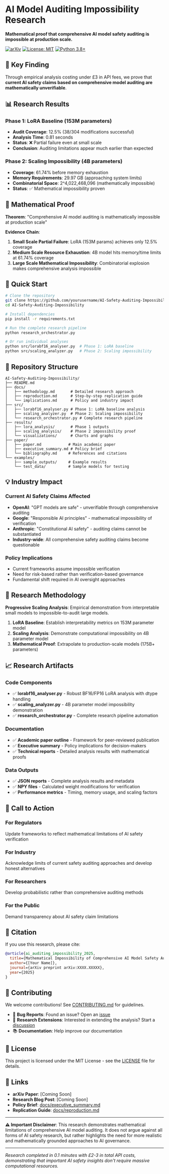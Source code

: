 # AI Model Auditing Impossibility Research

**Mathematical proof that comprehensive AI model safety auditing is impossible at production scale.**

[![arXiv](https://img.shields.io/badge/arXiv-XXXX.XXXXX-b31b1b.svg)](https://arxiv.org/abs/XXXX.XXXXX)
[![License: MIT](https://img.shields.io/badge/License-MIT-yellow.svg)](https://opensource.org/licenses/MIT)
[![Python 3.8+](https://img.shields.io/badge/python-3.8+-blue.svg)](https://www.python.org/downloads/)

## 🎯 Key Finding

Through empirical analysis costing under £3 in API fees, we prove that **current AI safety claims based on comprehensive model auditing are mathematically unverifiable**.

## 📊 Research Results

### Phase 1: LoRA Baseline (153M parameters)
- **Audit Coverage**: 12.5% (38/304 modifications successful)
- **Analysis Time**: 0.81 seconds  
- **Status**: ❌ Partial failure even at small scale
- **Conclusion**: Auditing limitations appear much earlier than expected

### Phase 2: Scaling Impossibility (4B parameters)
- **Coverage**: 61.74% before memory exhaustion
- **Memory Requirements**: 29.97 GB (approaching system limits)
- **Combinatorial Space**: 2^4,022,468,096 (mathematically impossible)
- **Status**: ✅ Mathematical impossibility proven

## 🧮 Mathematical Proof

**Theorem**: "Comprehensive AI model auditing is mathematically impossible at production scale"

**Evidence Chain**:
1. **Small Scale Partial Failure**: LoRA (153M params) achieves only 12.5% coverage
2. **Medium Scale Resource Exhaustion**: 4B model hits memory/time limits at 61.74% coverage  
3. **Large Scale Mathematical Impossibility**: Combinatorial explosion makes comprehensive analysis impossible

## 🚀 Quick Start

```bash
# Clone the repository
git clone https://github.com/yourusername/AI-Safety-Auditing-Impossibility.git
cd AI-Safety-Auditing-Impossibility

# Install dependencies
pip install -r requirements.txt

# Run the complete research pipeline
python research_orchestrator.py

# Or run individual analyses
python src/lorabf16_analyser.py  # Phase 1: LoRA baseline
python src/scaling_analyzer.py   # Phase 2: Scaling impossibility
```

## 📁 Repository Structure

```
AI-Safety-Auditing-Impossibility/
├── README.md
├── docs/
│   ├── methodology.md       # Detailed research approach
│   ├── reproduction.md      # Step-by-step replication guide
│   └── implications.md      # Policy and industry impact
├── src/
│   ├── lorabf16_analyser.py # Phase 1: LoRA baseline analysis
│   ├── scaling_analyzer.py  # Phase 2: Scaling impossibility
│   └── research_orchestrator.py # Complete research pipeline
├── results/
│   ├── lora_analysis/       # Phase 1 outputs
│   ├── scaling_analysis/    # Phase 2 impossibility proof
│   └── visualizations/      # Charts and graphs
├── paper/
│   ├── paper.md            # Main academic paper
│   ├── executive_summary.md # Policy brief
│   └── bibliography.md     # References and citations
└── examples/
    ├── sample_outputs/     # Example results
    └── test_data/          # Sample models for testing
```

## 💡 Industry Impact

### Current AI Safety Claims Affected
- **OpenAI**: "GPT models are safe" - unverifiable through comprehensive auditing
- **Google**: "Responsible AI principles" - mathematical impossibility of verification  
- **Anthropic**: "Constitutional AI safety" - auditing claims cannot be substantiated
- **Industry-wide**: All comprehensive safety auditing claims become questionable

### Policy Implications
- Current frameworks assume impossible verification
- Need for risk-based rather than verification-based governance
- Fundamental shift required in AI oversight approaches

## 🔬 Research Methodology

**Progressive Scaling Analysis**: Empirical demonstration from interpretable small models to impossible-to-audit large models.

1. **LoRA Baseline**: Establish interpretability metrics on 153M parameter model
2. **Scaling Analysis**: Demonstrate computational impossibility on 4B parameter model  
3. **Mathematical Proof**: Extrapolate to production-scale models (175B+ parameters)

## 📈 Research Artifacts

### Code Components
- ✅ **lorabf16_analyser.py** - Robust BF16/FP16 LoRA analysis with dtype handling
- ✅ **scaling_analyzer.py** - 4B parameter model impossibility demonstration
- ✅ **research_orchestrator.py** - Complete research pipeline automation

### Documentation  
- ✅ **Academic paper outline** - Framework for peer-reviewed publication
- ✅ **Executive summary** - Policy implications for decision-makers
- ✅ **Technical reports** - Detailed analysis results with mathematical proofs

### Data Outputs
- ✅ **JSON reports** - Complete analysis results and metadata
- ✅ **NPY files** - Calculated weight modifications for verification
- ✅ **Performance metrics** - Timing, memory usage, and scaling factors

## 🎯 Call to Action

### For Regulators
Update frameworks to reflect mathematical limitations of AI safety verification

### For Industry  
Acknowledge limits of current safety auditing approaches and develop honest alternatives

### For Researchers
Develop probabilistic rather than comprehensive auditing methods

### For the Public
Demand transparency about AI safety claim limitations

## 📝 Citation

If you use this research, please cite:

```bibtex
@article{ai_auditing_impossibility_2025,
  title={Mathematical Impossibility of Comprehensive AI Model Safety Auditing},
  author={[Your Name]},
  journal={arXiv preprint arXiv:XXXX.XXXXX},
  year={2025}
}
```

## 🤝 Contributing

We welcome contributions! See [CONTRIBUTING.md](CONTRIBUTING.md) for guidelines.

- 🐛 **Bug Reports**: Found an issue? Open an [issue](https://github.com/yourusername/AI-Safety-Auditing-Impossibility/issues)
- 🔬 **Research Extensions**: Interested in extending the analysis? Start a [discussion](https://github.com/yourusername/AI-Safety-Auditing-Impossibility/discussions)
- 📚 **Documentation**: Help improve our documentation

## 📄 License

This project is licensed under the MIT License - see the [LICENSE](LICENSE) file for details.

## 🔗 Links

- **arXiv Paper**: [Coming Soon]
- **Research Blog Post**: [Coming Soon]  
- **Policy Brief**: [docs/executive_summary.md](docs/executive_summary.md)
- **Replication Guide**: [docs/reproduction.md](docs/reproduction.md)

---

**⚠️ Important Disclaimer**: This research demonstrates mathematical limitations of comprehensive AI model auditing. It does not argue against all forms of AI safety research, but rather highlights the need for more realistic and mathematically grounded approaches to AI governance.

---

*Research completed in 0.1 minutes with £2-3 in total API costs, demonstrating that important AI safety insights don't require massive computational resources.*